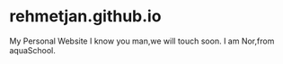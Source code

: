 # rehmetjan.github.io
My Personal Website
I know you man,we will touch soon.
I am Nor,from aquaSchool.
